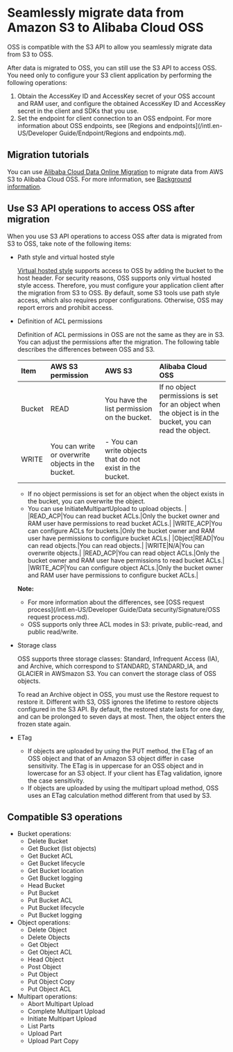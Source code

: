 # Seamlessly migrate data from Amazon S3 to Alibaba Cloud OSS

OSS is compatible with the S3 API to allow you seamlessly migrate data from S3 to OSS.

After data is migrated to OSS, you can still use the S3 API to access OSS. You need only to configure your S3 client application by performing the following operations:

1.  Obtain the AccessKey ID and AccessKey secret of your OSS account and RAM user, and configure the obtained AccessKey ID and AccessKey secret in the client and SDKs that you use.
2.  Set the endpoint for client connection to an OSS endpoint. For more information about OSS endpoints, see [Regions and endpoints](/intl.en-US/Developer Guide/Endpoint/Regions and endpoints.md).

## Migration tutorials

You can use [Alibaba Cloud Data Online Migration](https://mgw.console.aliyun.com/job?_k=r90z7u#/job?_k=xdgp8r) to migrate data from AWS S3 to Alibaba Cloud OSS. For more information, see [Background information]().

## Use S3 API operations to access OSS after migration

When you use S3 API operations to access OSS after data is migrated from S3 to OSS, take note of the following items:

-   Path style and virtual hosted style

    [Virtual hosted style](http://docs.aws.amazon.com/AmazonS3/latest/dev/VirtualHosting.html) supports access to OSS by adding the bucket to the host header. For security reasons, OSS supports only virtual hosted style access. Therefore, you must configure your application client after the migration from S3 to OSS. By default, some S3 tools use path style access, which also requires proper configurations. Otherwise, OSS may report errors and prohibit access.

-   Definition of ACL permissions

    Definition of ACL permissions in OSS are not the same as they are in S3. You can adjust the permissions after the migration. The following table describes the differences between OSS and S3.

    |Item|AWS S3 permission|AWS S3|Alibaba Cloud OSS|
    |:---|:----------------|:-----|:----------------|
    |Bucket|READ|You have the list permission on the bucket.|If no object permissions is set for an object when the object is in the bucket, you can read the object.|
    |WRITE|You can write or overwrite objects in the bucket.|    -   You can write objects that do not exist in the bucket.
    -   If no object permissions is set for an object when the object exists in the bucket, you can overwrite the object.
    -   You can use InitiateMultipartUpload to upload objects. |
    |READ\_ACP|You can read bucket ACLs.|Only the bucket owner and RAM user have permissions to read bucket ACLs.|
    |WRITE\_ACP|You can configure ACLs for buckets.|Only the bucket owner and RAM user have permissions to configure bucket ACLs.|
    |Object|READ|You can read objects.|You can read objects.|
    |WRITE|N/A|You can overwrite objects.|
    |READ\_ACP|You can read object ACLs.|Only the bucket owner and RAM user have permissions to read bucket ACLs.|
    |WRITE\_ACP|You can configure object ACLs.|Only the bucket owner and RAM user have permissions to configure bucket ACLs.|

    **Note:**

    -   For more information about the differences, see [OSS request process](/intl.en-US/Developer Guide/Data security/Signature/OSS request process.md).
    -   OSS supports only three ACL modes in S3: private, public-read, and public read/write.
-   Storage class

    OSS supports three storage classes: Standard, Infrequent Access \(IA\), and Archive, which correspond to STANDARD, STANDARD\_IA, and GLACIER in AWSmazon S3. You can convert the storage class of OSS objects.

    To read an Archive object in OSS, you must use the Restore request to restore it. Different with S3, OSS ignores the lifetime to restore objects configured in the S3 API. By default, the restored state lasts for one day, and can be prolonged to seven days at most. Then, the object enters the frozen state again.

-   ETag
    -   If objects are uploaded by using the PUT method, the ETag of an OSS object and that of an Amazon S3 object differ in case sensitivity. The ETag is in uppercase for an OSS object and in lowercase for an S3 object. If your client has ETag validation, ignore the case sensitivity.
    -   If objects are uploaded by using the multipart upload method, OSS uses an ETag calculation method different from that used by S3.

## Compatible S3 operations

-   Bucket operations:
    -   Delete Bucket
    -   Get Bucket \(list objects\)
    -   Get Bucket ACL
    -   Get Bucket lifecycle
    -   Get Bucket location
    -   Get Bucket logging
    -   Head Bucket
    -   Put Bucket
    -   Put Bucket ACL
    -   Put Bucket lifecycle
    -   Put Bucket logging
-   Object operations:
    -   Delete Object
    -   Delete Objects
    -   Get Object
    -   Get Object ACL
    -   Head Object
    -   Post Object
    -   Put Object
    -   Put Object Copy
    -   Put Object ACL
-   Multipart operations:
    -   Abort Multipart Upload
    -   Complete Multipart Upload
    -   Initiate Multipart Upload
    -   List Parts
    -   Upload Part
    -   Upload Part Copy

